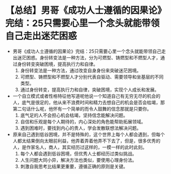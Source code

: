 # 【总结】男哥《成功人士遵循的因果论》完结：25只需要心里一个念头就能带领自己走出迷茫困惑

-   男哥《成功人士遵循的因果论》完结：25只需要心里一个念头就能带领自己走出迷茫困惑。身份转变法是一种方法，分为可燃型、铸燃型和不燃型人才，通过身份转变突破困境，提高执行力和自律。
    1.  身份转变法是一种方法，通过改变自身身份来突破迷茫困境。
    2.  可燃型、铸燃型和不燃型人才分别代表自驱动、需要领导和坐基层的不同类型。
    3.  通过身份转变，提高执行力和自律，突破困境，实现个人成长和发展。
-   一个自立模式或者性格特征他写道呢他说一个知道自己有无穷无尽的机会的人，底气是很足的，他从来不浪费时间和精力去想自己的机会是否会枯竭，那第二句话什么呢，他怀有一个简单的而令人鼓舞的信念那就是只要你。
    1.  底气足的人不会担心机会枯竭，坚持信念能解决问题。
    2.  自信和乐观是每个人期待的，内心深处的角色能帮助拓展领域。
    3.  遇到困难时，要找到内心的贵人，学会发散联想法解决问题。
-   原来自己遇到低谷困境，并不是特殊的，这个世界上每个人都会遇到，但每个人都太结果倒向太眼前利益，他弄着弄着他弄不下去了，但是，很多优秀的人，是作家名人，商人，其实经历过这样的，一模一样的此时此刻。
    1.  每个人都会遇到低谷困境，但优秀人士都经历过类似挑战。
    2.  人生问题大同小异，解决方法也类似，要使用心理身份法。
    3.  刺激自我思考比结果更重要，遵循正确的原则是关键。
